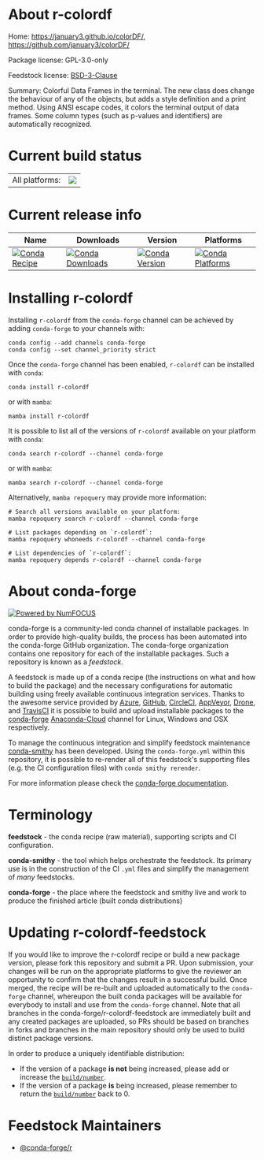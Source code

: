 About r-colordf
===============

Home: https://january3.github.io/colorDF/, https://github.com/january3/colorDF/

Package license: GPL-3.0-only

Feedstock license: [BSD-3-Clause](https://github.com/conda-forge/r-colordf-feedstock/blob/main/LICENSE.txt)

Summary: Colorful Data Frames in the terminal. The new class does change the behaviour of any of the objects, but adds a style definition and a print method. Using ANSI escape codes, it colors the terminal output of data frames. Some column types (such as p-values and identifiers) are automatically recognized.

Current build status
====================


<table><tr><td>All platforms:</td>
    <td>
      <a href="https://dev.azure.com/conda-forge/feedstock-builds/_build/latest?definitionId=10844&branchName=main">
        <img src="https://dev.azure.com/conda-forge/feedstock-builds/_apis/build/status/r-colordf-feedstock?branchName=main">
      </a>
    </td>
  </tr>
</table>

Current release info
====================

| Name | Downloads | Version | Platforms |
| --- | --- | --- | --- |
| [![Conda Recipe](https://img.shields.io/badge/recipe-r--colordf-green.svg)](https://anaconda.org/conda-forge/r-colordf) | [![Conda Downloads](https://img.shields.io/conda/dn/conda-forge/r-colordf.svg)](https://anaconda.org/conda-forge/r-colordf) | [![Conda Version](https://img.shields.io/conda/vn/conda-forge/r-colordf.svg)](https://anaconda.org/conda-forge/r-colordf) | [![Conda Platforms](https://img.shields.io/conda/pn/conda-forge/r-colordf.svg)](https://anaconda.org/conda-forge/r-colordf) |

Installing r-colordf
====================

Installing `r-colordf` from the `conda-forge` channel can be achieved by adding `conda-forge` to your channels with:

```
conda config --add channels conda-forge
conda config --set channel_priority strict
```

Once the `conda-forge` channel has been enabled, `r-colordf` can be installed with `conda`:

```
conda install r-colordf
```

or with `mamba`:

```
mamba install r-colordf
```

It is possible to list all of the versions of `r-colordf` available on your platform with `conda`:

```
conda search r-colordf --channel conda-forge
```

or with `mamba`:

```
mamba search r-colordf --channel conda-forge
```

Alternatively, `mamba repoquery` may provide more information:

```
# Search all versions available on your platform:
mamba repoquery search r-colordf --channel conda-forge

# List packages depending on `r-colordf`:
mamba repoquery whoneeds r-colordf --channel conda-forge

# List dependencies of `r-colordf`:
mamba repoquery depends r-colordf --channel conda-forge
```


About conda-forge
=================

[![Powered by
NumFOCUS](https://img.shields.io/badge/powered%20by-NumFOCUS-orange.svg?style=flat&colorA=E1523D&colorB=007D8A)](https://numfocus.org)

conda-forge is a community-led conda channel of installable packages.
In order to provide high-quality builds, the process has been automated into the
conda-forge GitHub organization. The conda-forge organization contains one repository
for each of the installable packages. Such a repository is known as a *feedstock*.

A feedstock is made up of a conda recipe (the instructions on what and how to build
the package) and the necessary configurations for automatic building using freely
available continuous integration services. Thanks to the awesome service provided by
[Azure](https://azure.microsoft.com/en-us/services/devops/), [GitHub](https://github.com/),
[CircleCI](https://circleci.com/), [AppVeyor](https://www.appveyor.com/),
[Drone](https://cloud.drone.io/welcome), and [TravisCI](https://travis-ci.com/)
it is possible to build and upload installable packages to the
[conda-forge](https://anaconda.org/conda-forge) [Anaconda-Cloud](https://anaconda.org/)
channel for Linux, Windows and OSX respectively.

To manage the continuous integration and simplify feedstock maintenance
[conda-smithy](https://github.com/conda-forge/conda-smithy) has been developed.
Using the ``conda-forge.yml`` within this repository, it is possible to re-render all of
this feedstock's supporting files (e.g. the CI configuration files) with ``conda smithy rerender``.

For more information please check the [conda-forge documentation](https://conda-forge.org/docs/).

Terminology
===========

**feedstock** - the conda recipe (raw material), supporting scripts and CI configuration.

**conda-smithy** - the tool which helps orchestrate the feedstock.
                   Its primary use is in the construction of the CI ``.yml`` files
                   and simplify the management of *many* feedstocks.

**conda-forge** - the place where the feedstock and smithy live and work to
                  produce the finished article (built conda distributions)


Updating r-colordf-feedstock
============================

If you would like to improve the r-colordf recipe or build a new
package version, please fork this repository and submit a PR. Upon submission,
your changes will be run on the appropriate platforms to give the reviewer an
opportunity to confirm that the changes result in a successful build. Once
merged, the recipe will be re-built and uploaded automatically to the
`conda-forge` channel, whereupon the built conda packages will be available for
everybody to install and use from the `conda-forge` channel.
Note that all branches in the conda-forge/r-colordf-feedstock are
immediately built and any created packages are uploaded, so PRs should be based
on branches in forks and branches in the main repository should only be used to
build distinct package versions.

In order to produce a uniquely identifiable distribution:
 * If the version of a package **is not** being increased, please add or increase
   the [``build/number``](https://docs.conda.io/projects/conda-build/en/latest/resources/define-metadata.html#build-number-and-string).
 * If the version of a package **is** being increased, please remember to return
   the [``build/number``](https://docs.conda.io/projects/conda-build/en/latest/resources/define-metadata.html#build-number-and-string)
   back to 0.

Feedstock Maintainers
=====================

* [@conda-forge/r](https://github.com/conda-forge/r/)

